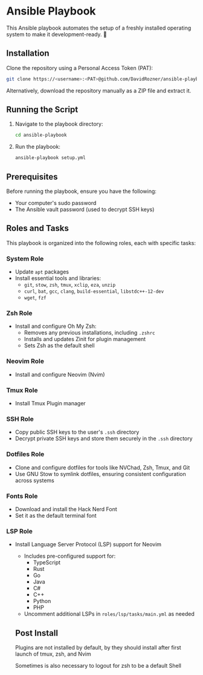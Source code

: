 # Ansible Playbook

This Ansible playbook automates the setup of a freshly installed operating system to make it development-ready. 🚀

## Installation

Clone the repository using a Personal Access Token (PAT):
```bash
git clone https://<username>:<PAT>@github.com/DavidRozner/ansible-playbook.git
```

Alternatively, download the repository manually as a ZIP file and extract it.

## Running the Script

1. Navigate to the playbook directory:
   ```bash
   cd ansible-playbook
   ```
2. Run the playbook:
   ```bash
   ansible-playbook setup.yml
   ```

## Prerequisites

Before running the playbook, ensure you have the following:
- Your computer's sudo password
- The Ansible vault password (used to decrypt SSH keys)

## Roles and Tasks

This playbook is organized into the following roles, each with specific tasks:

### System Role 
- Update `apt` packages
- Install essential tools and libraries:
  - `git`, `stow`, `zsh`, `tmux`, `xclip`, `eza`, `unzip`
  - `curl`, `bat`, `gcc`, `clang`, `build-essential`, `libstdc++-12-dev`
  - `wget`, `fzf`

### Zsh Role
- Install and configure Oh My Zsh:
  - Removes any previous installations, including `.zshrc`
  - Installs and updates Zinit for plugin management
  - Sets Zsh as the default shell

### Neovim Role
- Install and configure Neovim (Nvim)

### Tmux Role
- Install Tmux Plugin manager

### SSH Role
- Copy public SSH keys to the user's `.ssh` directory
- Decrypt private SSH keys and store them securely in the `.ssh` directory

### Dotfiles Role
- Clone and configure dotfiles for tools like NVChad, Zsh, Tmux, and Git
- Use GNU Stow to symlink dotfiles, ensuring consistent configuration across systems

### Fonts Role
- Download and install the Hack Nerd Font
- Set it as the default terminal font

### LSP Role
- Install Language Server Protocol (LSP) support for Neovim
  - Includes pre-configured support for:
    - TypeScript
    - Rust
    - Go
    - Java
    - C#
    - C++
    - Python
    - PHP
  - Uncomment additional LSPs in `roles/lsp/tasks/main.yml` as needed

  ## Post Install
  Plugins are not installed by default, by they should install after first launch of tmux, zsh, and Nvim

  Sometimes is also necessary to logout for zsh to be a default Shell
